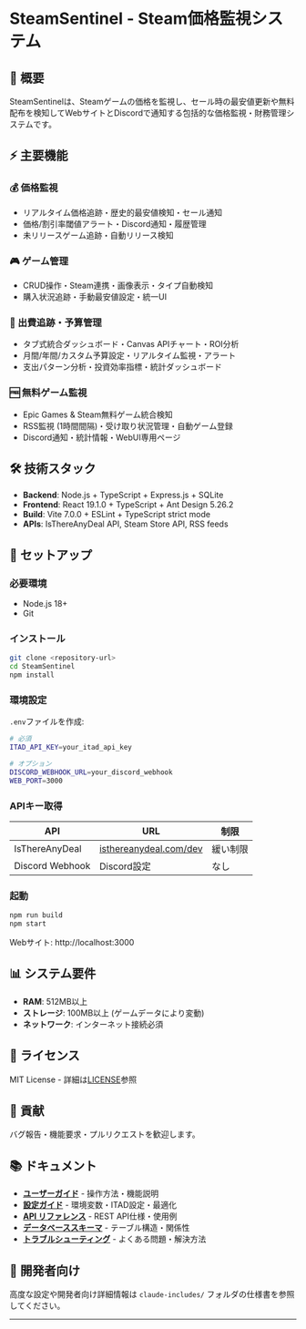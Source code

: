 # SteamSentinel - Steam価格監視システム

## 🎯 概要

SteamSentinelは、Steamゲームの価格を監視し、セール時の最安値更新や無料配布を検知してWebサイトとDiscordで通知する包括的な価格監視・財務管理システムです。

## ⚡ 主要機能

### 💰 価格監視
- リアルタイム価格追跡・歴史的最安値検知・セール通知
- 価格/割引率閾値アラート・Discord通知・履歴管理
- 未リリースゲーム追跡・自動リリース検知

### 🎮 ゲーム管理  
- CRUD操作・Steam連携・画像表示・タイプ自動検知
- 購入状況追跡・手動最安値設定・統一UI

### 💼 出費追跡・予算管理
- タブ式統合ダッシュボード・Canvas APIチャート・ROI分析
- 月間/年間/カスタム予算設定・リアルタイム監視・アラート
- 支出パターン分析・投資効率指標・統計ダッシュボード

### 🆓 無料ゲーム監視
- Epic Games & Steam無料ゲーム統合検知
- RSS監視 (1時間間隔)・受け取り状況管理・自動ゲーム登録
- Discord通知・統計情報・WebUI専用ページ

## 🛠️ 技術スタック

- **Backend**: Node.js + TypeScript + Express.js + SQLite
- **Frontend**: React 19.1.0 + TypeScript + Ant Design 5.26.2
- **Build**: Vite 7.0.0 + ESLint + TypeScript strict mode
- **APIs**: IsThereAnyDeal API, Steam Store API, RSS feeds

## 🚀 セットアップ

### 必要環境
- Node.js 18+
- Git

### インストール
```bash
git clone <repository-url>
cd SteamSentinel
npm install
```

### 環境設定
`.env`ファイルを作成:
```bash
# 必須
ITAD_API_KEY=your_itad_api_key

# オプション
DISCORD_WEBHOOK_URL=your_discord_webhook
WEB_PORT=3000
```

### APIキー取得
| API | URL | 制限 |
|-----|-----|------|
| IsThereAnyDeal | [isthereanydeal.com/dev](https://isthereanydeal.com/dev/app/) | 緩い制限 |
| Discord Webhook | Discord設定 | なし |

### 起動
```bash
npm run build
npm start
```

Webサイト: http://localhost:3000

## 📊 システム要件

- **RAM**: 512MB以上
- **ストレージ**: 100MB以上 (ゲームデータにより変動)
- **ネットワーク**: インターネット接続必須

## 📝 ライセンス

MIT License - 詳細は[LICENSE](../LICENSE)参照

## 🤝 貢献

バグ報告・機能要求・プルリクエストを歓迎します。

## 📚 ドキュメント

- **[ユーザーガイド](user-guide.md)** - 操作方法・機能説明
- **[設定ガイド](configuration.md)** - 環境変数・ITAD設定・最適化
- **[API リファレンス](api-reference.md)** - REST API仕様・使用例
- **[データベーススキーマ](database-schema.md)** - テーブル構造・関係性
- **[トラブルシューティング](troubleshooting.md)** - よくある問題・解決方法

## 🔧 開発者向け

高度な設定や開発者向け詳細情報は `claude-includes/` フォルダの仕様書を参照してください。

---